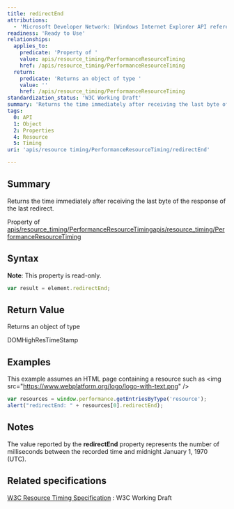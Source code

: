 ```yaml
---
title: redirectEnd
attributions:
  - 'Microsoft Developer Network: [Windows Internet Explorer API reference Article](http://msdn.microsoft.com/en-us/library/ie/hh828809%28v=vs.85%29.aspx)'
readiness: 'Ready to Use'
relationships:
  applies_to:
    predicate: 'Property of '
    value: apis/resource_timing/PerformanceResourceTiming
    href: /apis/resource_timing/PerformanceResourceTiming
  return:
    predicate: 'Returns an object of type '
    value: ''
    href: /apis/resource_timing/PerformanceResourceTiming
standardization_status: 'W3C Working Draft'
summary: 'Returns the time immediately after receiving the last byte of the response of the last redirect.'
tags:
  0: API
  1: Object
  2: Properties
  4: Resource
  5: Timing
uri: 'apis/resource timing/PerformanceResourceTiming/redirectEnd'

---
```

## <span>Summary</span>

Returns the time immediately after receiving the last byte of the response of the last redirect.

Property of [apis/resource\_timing/PerformanceResourceTiming](/apis/resource_timing/PerformanceResourceTiming)[apis/resource\_timing/PerformanceResourceTiming](/apis/resource_timing/PerformanceResourceTiming)

## <span>Syntax</span>

**Note**: This property is read-only.

``` js
var result = element.redirectEnd;
```

## <span>Return Value</span>

Returns an object of type<span></span>

DOMHighResTimeStamp

## <span>Examples</span>

This example assumes an HTML page containing a resource such as \<img src="<https://www.webplatform.org/logo/logo-with-text.png>" /\>

``` js
var resources = window.performance.getEntriesByType('resource');
alert("redirectEnd: " + resources[0].redirectEnd);
```

## <span>Notes</span>

The value reported by the **redirectEnd** property represents the number of milliseconds between the recorded time and midnight January 1, 1970 (UTC).

## <span>Related specifications</span>

[W3C Resource Timing Specification](http://www.w3.org/TR/resource-timing/)
:   W3C Working Draft
